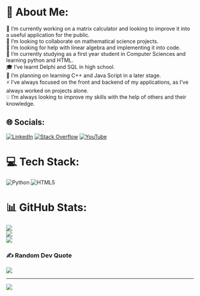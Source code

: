 # 💫 About Me:
🔭 I’m currently working on a matrix calculator and looking to improve it into a useful application for the public.<br>👯 I’m looking to collaborate on mathematical science projects.<br>🤝 I’m looking for help with linear algebra and implementing it into code.<br>🌱 I’m currently studying as a first year student in Computer Sciences and learning python and HTML.<br>🎓 I’ve learnt Delphi and SQL in high school.<br>🥅 I’m planning on learning C++ and Java Script in a later stage.<br>⚡ I’ve always focused on the front and backend of my applications, as I’ve always worked on projects alone.<br>💡 I’m always looking to improve my skills with the help of others and their knowledge.


## 🌐 Socials:
[![LinkedIn](https://img.shields.io/badge/LinkedIn-%230077B5.svg?logo=linkedin&logoColor=white)](https://linkedin.com/in/max-bergmann-2946812b0) [![Stack Overflow](https://img.shields.io/badge/-Stackoverflow-FE7A16?logo=stack-overflow&logoColor=white)](https://stackoverflow.com/users/23987114) [![YouTube](https://img.shields.io/badge/YouTube-%23FF0000.svg?logo=YouTube&logoColor=white)](https://youtube.com/@chester3597) 

# 💻 Tech Stack:
![Python](https://img.shields.io/badge/python-3670A0?style=flat&logo=python&logoColor=ffdd54) ![HTML5](https://img.shields.io/badge/html5-%23E34F26.svg?style=flat&logo=html5&logoColor=white)
# 📊 GitHub Stats:
![](https://github-readme-stats.vercel.app/api?username=chester-xx&theme=monokai&hide_border=false&include_all_commits=false&count_private=false)<br/>
![](https://github-readme-streak-stats.herokuapp.com/?user=chester-xx&theme=monokai&hide_border=false)<br/>
![](https://github-readme-stats.vercel.app/api/top-langs/?username=chester-xx&theme=monokai&hide_border=false&include_all_commits=false&count_private=false&layout=compact)

### ✍️ Random Dev Quote
![](https://quotes-github-readme.vercel.app/api?type=horizontal&theme=radical)

---
[![](https://visitcount.itsvg.in/api?id=chester-xx&icon=0&color=0)](https://visitcount.itsvg.in)



<!---
Chester-xx/Chester-xx is a ✨ special ✨ repository because its `README.md` (this file) appears on your GitHub profile.
You can click the Preview link to take a look at your changes.
--->

